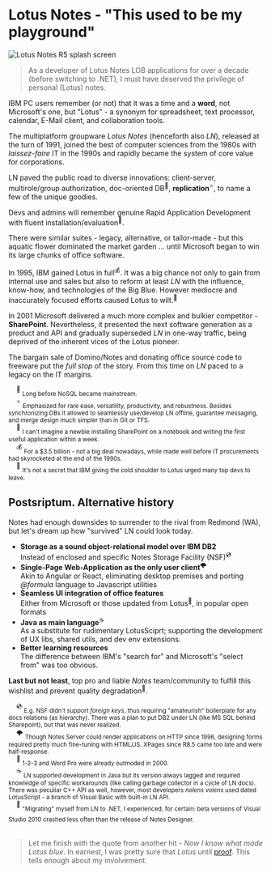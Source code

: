 # Lotus Notes - "This used to be my playground"

<picture>
  <img alt="Lotus Notes R5 splash screen" src="https://github.com/Kyriosity/read-write/blob/main/README+/pencraft/README+/_rsc/_img/af/LotusNotesR5_SplashWin.jpg">
</picture>

> As a developer of Lotus Notes LOB applications for over a decade (before switching to .NET), I must have deserved the privilege of personal (Lotus) notes.

IBM PC users remember (or not) that it was a time and a **word**, not Microsoft's one, but "Lotus" - a synonym for spreadsheet, text processor, calendar, E-Mail client, and collaboration tools.

The multiplatform groupware _Lotus Notes_ (henceforth also _LN_), released at the turn of 1991, joined the best of computer sciences from the 1980s with _laissez-faire_ IT in the 1990s and rapidly became the system of core value for corporations. 

LN paved the public road to diverse innovations: client-server, multirole/group authorization, doc-oriented DB<sup>📜</sup>, __**replication**__<sup>⭐</sup>, to name a few of the unique goodies.

Devs and admins will remember genuine Rapid Application Development with fluent installation/evaluation<sup>🙋</sup>.

There were similar suites - legacy, alternative, or tailor-made - but this aquatic flower dominated the market garden ... until Microsoft began to win its large chunks of office software.

In 1995, IBM gained Lotus in full<sup>💰</sup>. It was a big chance not only to gain from internal use and sales but also to reform at least _LN_ with the influence, know-how, and technologies of the Big Blue. 
However mediocre and inaccurately focused efforts caused Lotus to wilt.<sup>🍦</sup>

In 2001 Microsoft delivered a much more complex and bulkier competitor - **SharePoint**. 
Nevertheless, it presented the next software generation as a product and API and gradually superseded _LN_ in one-way traffic, being deprived of the inherent vices of the Lotus pioneer. 

The bargain sale of Domino/Notes and donating office source code to freeware put the _full stop_ of the story. From this time on _LN_ paced to a legacy on the IT margins.

&nbsp;&nbsp;&nbsp;&nbsp;<sup>📜</sup> <sub>Long before NoSQL became mainstream.</sub>\
&nbsp;&nbsp;&nbsp;&nbsp;<sup>⭐</sup> <sub>Emphasized for rare ease, versatility, productivity, and robustness. 
Besides synchronizing DBs it allowed to seamlessly use/develop LN offline, guarantee messaging, and merge design much simpler than in Git or TFS.</sub>\
&nbsp;&nbsp;&nbsp;&nbsp;<sup>🙋</sup> <sub>I can't imagine a newbie installing SharePoint on a notebook and writing the first useful application within a week.</sub>\
&nbsp;&nbsp;&nbsp;&nbsp;<sup>💰</sup> <sub>For a $3.5 billion - not a big deal nowadays, while made well before IT procurements had skyrocketed at the end of the 1990s.</sub>\
&nbsp;&nbsp;&nbsp;&nbsp;<sup>🍦</sup> <sub>It's not a secret that IBM giving the cold shoulder to Lotus urged many top devs to leave.</sub>

## Postsriptum. Alternative history

Notes had enough downsides to surrender to the rival from Redmond (WA), but let's dream up how "survived" LN could look today.

+ **Storage as a sound object-relational model over IBM DB2**\
Instead of enclosed and specific Notes Storage Facility (NSF)<sup>💿</sup> 
+ **Single-Page Web-Application as the only user client**<sup>🌩️</sup>\
Akin to Angular or React, eliminating desktop premises and porting _@formula_ language to Javascript utilities
+ **Seamless UI integration of office features**\
Either from Microsoft or those updated from Lotus<sup>🥀</sup>, in popular open formats
+ **Java as main language**<sup>☕</sup>\
As a substitute for rudimentary LotusSciprt; supporting the development of UX libs, shared utils, and dev env extensions.
+ **Better learning resources**\
  The difference between IBM's "search for" and Microsoft's "select from" was too obvious. 

**Last but not least**, top pro and liable  _Notes_ team/community to fulfill this wishlist and prevent quality degradation<sup>🙋</sup>.

&nbsp;&nbsp;&nbsp;&nbsp;<sup>💿</sup> <sub>E.g. NSF didn't support _foreign keys_, thus requiring "amateurish" boilerplate for any docs relations (as hierarchy). There was a plan to put DB2 under LN (like MS SQL behind Sharepoint), but that was never realized.</sub> \
&nbsp;&nbsp;&nbsp;&nbsp;<sup>🌩️</sup> <sub>Though Notes Server could render applications on HTTP since 1996, designing forms required pretty much fine-tuning with HTML/JS. XPages since R8.5 came too late and were half-response.</sub>\
&nbsp;&nbsp;&nbsp;&nbsp;<sup>🥀</sup> <sub>1-2-3 and Word Pro were already outmoded in 2000.</sub>\
&nbsp;&nbsp;&nbsp;&nbsp;<sup>☕</sup> <sub>LN supported development in Java but its version always lagged and required knowledge of specific workarounds (like calling garbage collector in a cycle of LN docs). There was peculiar C++ API as well, however, most developers _nolens volens_ used dated LotusScript - a branch of Visual Basic with built-in LN API.</sub>\
&nbsp;&nbsp;&nbsp;&nbsp;<sup>🙋</sup> <sub>"Migrating" myself from LN to .NET, I experienced, for certain: beta versions of Visual Studio 2010 crashed less often than the release of Notes Designer.</sub>
&nbsp;\
&nbsp;

> Let me finish with the quote from another hit - _Now I know what made Lotus blue_. In earnest, I was pretty sure that _Lotus_ until [proof](https://en.wikipedia.org/wiki/Now_I_Know_What_Made_Otis_Blue). This tells enough about my involvement.

